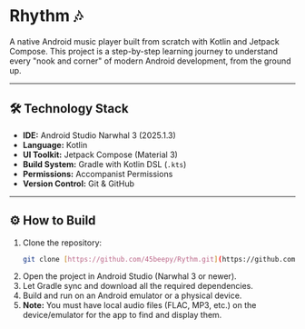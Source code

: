 # Rhythm 🎶

A native Android music player built from scratch with Kotlin and Jetpack Compose. This project is a step-by-step learning journey to understand every "nook and corner" of modern Android development, from the ground up.

---

## 🛠️ Technology Stack

* **IDE:** Android Studio Narwhal 3 (2025.1.3)
* **Language:** Kotlin
* **UI Toolkit:** Jetpack Compose (Material 3)
* **Build System:** Gradle with Kotlin DSL (`.kts`)
* **Permissions:** Accompanist Permissions
* **Version Control:** Git & GitHub

---

## ⚙️ How to Build

1.  Clone the repository:
    ```bash
    git clone [https://github.com/45beepy/Rythm.git](https://github.com/45beepy/Rythm.git)
    ```
2.  Open the project in Android Studio (Narwhal 3 or newer).
3.  Let Gradle sync and download all the required dependencies.
4.  Build and run on an Android emulator or a physical device.
5.  **Note:** You must have local audio files (FLAC, MP3, etc.) on the device/emulator for the app to find and display them.
